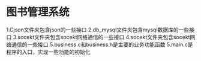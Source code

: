 # 图书管理系统
 1.Cjson文件夹包含json的一些接口
 2.db_mysql文件夹包含mysql数据库的一些接口
 3.socekt文件夹包含socekt网络通信的一些接口
 4.socekt文件夹包含socekt网络通信的一些接口
 5.business.c和business.h是主要的业务功能函数
 5.main.c是程序的入口，实现一些功能的初始化



